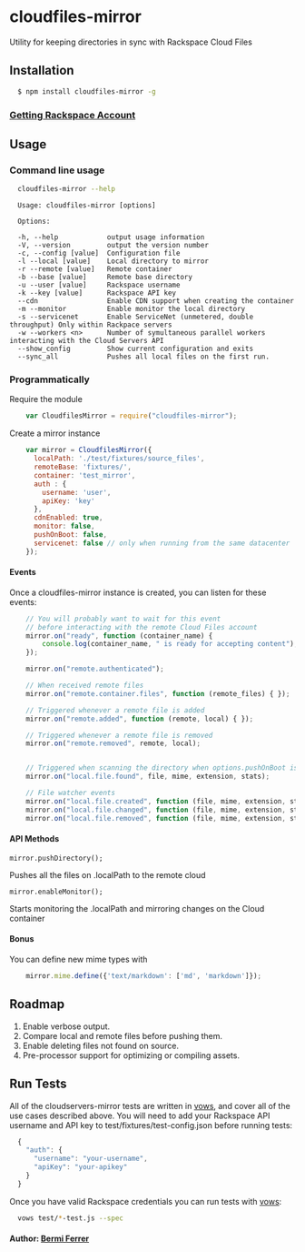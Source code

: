 # cloudfiles-mirror

Utility for keeping directories in sync with Rackspace Cloud Files

## Installation

``` bash
  $ npm install cloudfiles-mirror -g
```

### [Getting Rackspace Account][3]

## Usage

### Command line usage

``` bash 
  cloudfiles-mirror --help
```

      Usage: cloudfiles-mirror [options]

      Options:

      -h, --help            output usage information
      -V, --version         output the version number
      -c, --config [value]  Configuration file
      -l --local [value]    Local directory to mirror
      -r --remote [value]   Remote container
      -b --base [value]     Remote base directory
      -u --user [value]     Rackspace username
      -k --key [value]      Rackspace API key
      --cdn                 Enable CDN support when creating the container
      -m --monitor          Enable monitor the local directory
      -s --servicenet       Enable ServiceNet (unmetered, double throughput) Only within Rackpace servers
      -w --workers <n>      Number of symultaneous parallel workers interacting with the Cloud Servers API
      --show_config         Show current configuration and exits
      --sync_all            Pushes all local files on the first run.



### Programmatically

Require the module

``` js
    var CloudfilesMirror = require("cloudfiles-mirror");
```

Create a mirror instance

``` js
    var mirror = CloudfilesMirror({
      localPath: './test/fixtures/source_files',
      remoteBase: 'fixtures/',
      container: 'test_mirror',
      auth : {
        username: 'user',
        apiKey: 'key'
      },
      cdnEnabled: true,
      monitor: false,
      pushOnBoot: false,
      servicenet: false // only when running from the same datacenter
    });
```

#### Events

Once a cloudfiles-mirror instance is created, you can listen for these events:

``` js
    // You will probably want to wait for this event
    // before interacting with the remote Cloud Files account
    mirror.on("ready", function (container_name) {
        console.log(container_name, " is ready for accepting content");
    });

    mirror.on("remote.authenticated");

    // When received remote files
    mirror.on("remote.container.files", function (remote_files) { });

    // Triggered whenever a remote file is added
    mirror.on("remote.added", function (remote, local) { });

    // Triggered whenever a remote file is removed
    mirror.on("remote.removed", remote, local);


    // Triggered when scanning the directory when options.pushOnBoot is true
    mirror.on("local.file.found", file, mime, extension, stats);

    // File watcher events
    mirror.on("local.file.created", function (file, mime, extension, stats) {});
    mirror.on("local.file.changed", function (file, mime, extension, stats) {});
    mirror.on("local.file.removed", function (file, mime, extension, stats) {});
```


#### API Methods

    mirror.pushDirectory();

Pushes all the files on .localPath to the remote cloud


    mirror.enableMonitor();

Starts monitoring the .localPath and mirroring changes on the Cloud container

#### Bonus

You can define new mime types with

``` js
    mirror.mime.define({'text/markdown': ['md', 'markdown']});
```



## Roadmap

1. Enable verbose output.
1. Compare local and remote files before pushing them.
1. Enable deleting files not found on source.
1. Pre-processor support for optimizing or compiling assets.


## Run Tests

All of the cloudservers-mirror tests are written in [vows][2], and cover all of the use cases described above. You will need to add your Rackspace API username and API key to test/fixtures/test-config.json before running tests:

``` js
  {
    "auth": {
      "username": "your-username",
      "apiKey": "your-apikey"
    }
  }
```

Once you have valid Rackspace credentials you can run tests with [vows][2]:

``` bash 
  vows test/*-test.js --spec
```

#### Author: [Bermi Ferrer](http://bermi.org)

[0]: http://docs.rackspacecloud.com/files/api/cf-devguide-latest.pdf
[1]: https://github.com/nodejitsu/node-cloudfiles
[2]: http://vowsjs.org
[3]: http://www.rackspacecloud.com/3066-0-3-13.html
